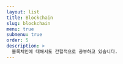 ```yaml
---
layout: list
title: Blockchain
slug: blockchain
menu: true
submenu: true
order: 5
description: >
  블록체인에 대해서도 간헐적으로 공부하고 있습니다. 
---
```

